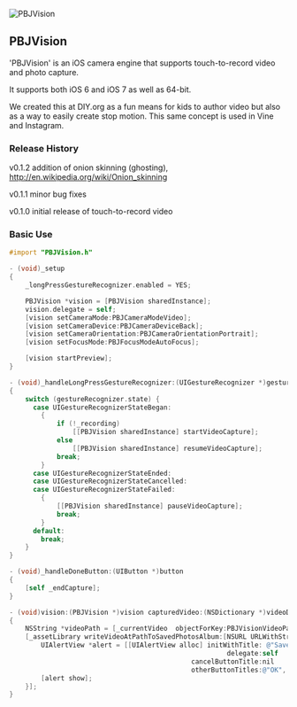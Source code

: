 ![PBJVision](https://raw.github.com/piemonte/PBJVision/master/pbj.gif)

## PBJVision
'PBJVision' is an iOS camera engine that supports touch-to-record video and photo capture.

It supports both iOS 6 and iOS 7 as well as 64-bit.

We created this at DIY.org as a fun means for kids to author video but also as a way to easily create stop motion. This same concept is used in Vine and Instagram.

### Release History

v0.1.2 addition of onion skinning (ghosting), http://en.wikipedia.org/wiki/Onion_skinning

v0.1.1 minor bug fixes

v0.1.0 initial release of touch-to-record video

### Basic Use
```objective-c
#import "PBJVision.h"
```

```objective-c
- (void)_setup
{
    _longPressGestureRecognizer.enabled = YES;

    PBJVision *vision = [PBJVision sharedInstance];
    vision.delegate = self;
    [vision setCameraMode:PBJCameraModeVideo];
    [vision setCameraDevice:PBJCameraDeviceBack];
    [vision setCameraOrientation:PBJCameraOrientationPortrait];
    [vision setFocusMode:PBJFocusModeAutoFocus];

    [vision startPreview];
}
```

```objective-c
- (void)_handleLongPressGestureRecognizer:(UIGestureRecognizer *)gestureRecognizer
{
    switch (gestureRecognizer.state) {
      case UIGestureRecognizerStateBegan:
        {
            if (!_recording)
                [[PBJVision sharedInstance] startVideoCapture];
            else
                [[PBJVision sharedInstance] resumeVideoCapture];
            break;
        }
      case UIGestureRecognizerStateEnded:
      case UIGestureRecognizerStateCancelled:
      case UIGestureRecognizerStateFailed:
        {
            [[PBJVision sharedInstance] pauseVideoCapture];
            break;
        }
      default:
        break;
    }
}
```

```objective-c
- (void)_handleDoneButton:(UIButton *)button
{
    [self _endCapture];
}
```

```objective-c
- (void)vision:(PBJVision *)vision capturedVideo:(NSDictionary *)videoDict error:(NSError *)error
{   
    NSString *videoPath = [_currentVideo  objectForKey:PBJVisionVideoPathKey];
    [_assetLibrary writeVideoAtPathToSavedPhotosAlbum:[NSURL URLWithString:videoPath] completionBlock:^(NSURL *assetURL, NSError *error1) {
        UIAlertView *alert = [[UIAlertView alloc] initWithTitle: @"Saved!" message: @"Saved to the camera roll."
                                                       delegate:self
                                              cancelButtonTitle:nil
                                              otherButtonTitles:@"OK", nil];
        [alert show];
    }];
}
```
